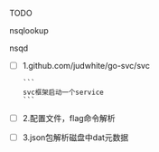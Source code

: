 TODO

nsqlookup

nsqd

- [ ] 1.github.com/judwhite/go-svc/svc

      ```
      svc框架启动一个service
      ```

- [ ] 2.配置文件，flag命令解析

- [ ] 3.json包解析磁盘中dat元数据